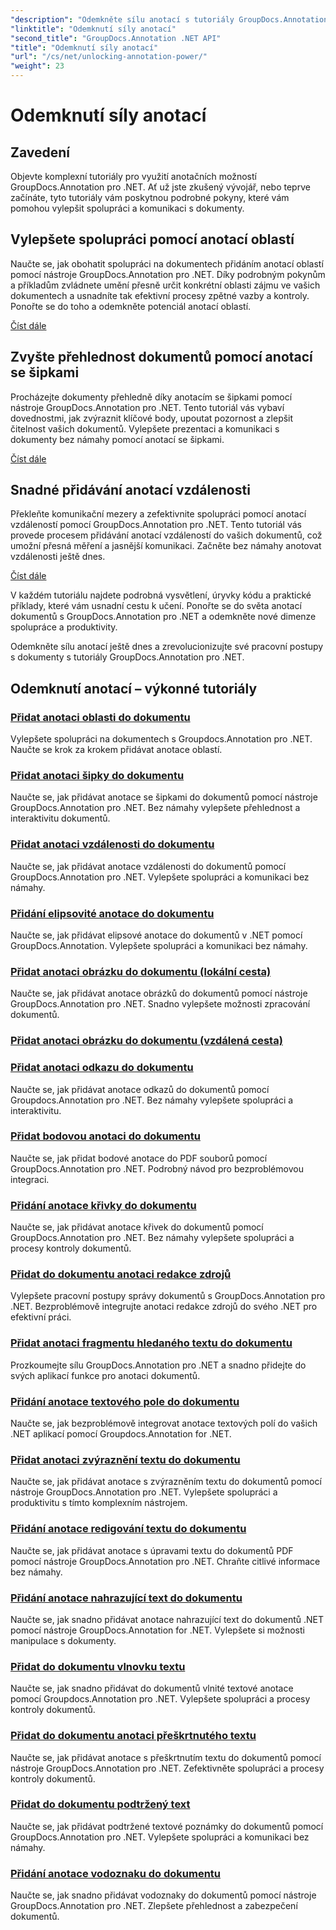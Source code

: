 ```yaml
---
"description": "Odemkněte sílu anotací s tutoriály GroupDocs.Annotation pro .NET. Naučte se krok za krokem přidávat různé anotace a bez námahy vylepšit spolupráci."
"linktitle": "Odemknutí síly anotací"
"second_title": "GroupDocs.Annotation .NET API"
"title": "Odemknutí síly anotací"
"url": "/cs/net/unlocking-annotation-power/"
"weight": 23
---
```


# Odemknutí síly anotací

## Zavedení

Objevte komplexní tutoriály pro využití anotačních možností GroupDocs.Annotation pro .NET. Ať už jste zkušený vývojář, nebo teprve začínáte, tyto tutoriály vám poskytnou podrobné pokyny, které vám pomohou vylepšit spolupráci a komunikaci s dokumenty.

## Vylepšete spolupráci pomocí anotací oblastí

Naučte se, jak obohatit spolupráci na dokumentech přidáním anotací oblastí pomocí nástroje GroupDocs.Annotation pro .NET. Díky podrobným pokynům a příkladům zvládnete umění přesně určit konkrétní oblasti zájmu ve vašich dokumentech a usnadníte tak efektivní procesy zpětné vazby a kontroly. Ponořte se do toho a odemkněte potenciál anotací oblastí.

[Číst dále](./add-area-annotation/)

## Zvyšte přehlednost dokumentů pomocí anotací se šipkami

Procházejte dokumenty přehledně díky anotacím se šipkami pomocí nástroje GroupDocs.Annotation pro .NET. Tento tutoriál vás vybaví dovednostmi, jak zvýraznit klíčové body, upoutat pozornost a zlepšit čitelnost vašich dokumentů. Vylepšete prezentaci a komunikaci s dokumenty bez námahy pomocí anotací se šipkami.

[Číst dále](./add-arrow-annotation/)

## Snadné přidávání anotací vzdálenosti

Překleňte komunikační mezery a zefektivnite spolupráci pomocí anotací vzdáleností pomocí GroupDocs.Annotation pro .NET. Tento tutoriál vás provede procesem přidávání anotací vzdáleností do vašich dokumentů, což umožní přesná měření a jasnější komunikaci. Začněte bez námahy anotovat vzdálenosti ještě dnes.

[Číst dále](./add-distance-annotation/)

V každém tutoriálu najdete podrobná vysvětlení, úryvky kódu a praktické příklady, které vám usnadní cestu k učení. Ponořte se do světa anotací dokumentů s GroupDocs.Annotation pro .NET a odemkněte nové dimenze spolupráce a produktivity.

Odemkněte sílu anotací ještě dnes a zrevolucionizujte své pracovní postupy s dokumenty s tutoriály GroupDocs.Annotation pro .NET.

## Odemknutí anotací – výkonné tutoriály
### [Přidat anotaci oblasti do dokumentu](./add-area-annotation/)
Vylepšete spolupráci na dokumentech s Groupdocs.Annotation pro .NET. Naučte se krok za krokem přidávat anotace oblastí.
### [Přidat anotaci šipky do dokumentu](./add-arrow-annotation/)
Naučte se, jak přidávat anotace se šipkami do dokumentů pomocí nástroje GroupDocs.Annotation pro .NET. Bez námahy vylepšete přehlednost a interaktivitu dokumentů.
### [Přidat anotaci vzdálenosti do dokumentu](./add-distance-annotation/)
Naučte se, jak přidávat anotace vzdálenosti do dokumentů pomocí GroupDocs.Annotation pro .NET. Vylepšete spolupráci a komunikaci bez námahy.
### [Přidání elipsovité anotace do dokumentu](./add-ellipse-annotation/)
Naučte se, jak přidávat elipsové anotace do dokumentů v .NET pomocí GroupDocs.Annotation. Vylepšete spolupráci a komunikaci bez námahy.
### [Přidat anotaci obrázku do dokumentu (lokální cesta)](./add-image-annotation-local-path/)
Naučte se, jak přidávat anotace obrázků do dokumentů pomocí nástroje GroupDocs.Annotation pro .NET. Snadno vylepšete možnosti zpracování dokumentů.
### [Přidat anotaci obrázku do dokumentu (vzdálená cesta)](./add-image-annotation-remote-path/)
### [Přidat anotaci odkazu do dokumentu](./add-link-annotation/)
Naučte se, jak přidávat anotace odkazů do dokumentů pomocí Groupdocs.Annotation pro .NET. Bez námahy vylepšete spolupráci a interaktivitu.
### [Přidat bodovou anotaci do dokumentu](./add-point-annotation/)
Naučte se, jak přidat bodové anotace do PDF souborů pomocí GroupDocs.Annotation pro .NET. Podrobný návod pro bezproblémovou integraci.
### [Přidání anotace křivky do dokumentu](./add-polyline-annotation/)
Naučte se, jak přidávat anotace křivek do dokumentů pomocí GroupDocs.Annotation pro .NET. Bez námahy vylepšete spolupráci a procesy kontroly dokumentů.
### [Přidat do dokumentu anotaci redakce zdrojů](./add-resources-redaction-annotation/)
Vylepšete pracovní postupy správy dokumentů s GroupDocs.Annotation pro .NET. Bezproblémově integrujte anotaci redakce zdrojů do svého .NET pro efektivní práci.
### [Přidat anotaci fragmentu hledaného textu do dokumentu](./add-search-text-fragment-annotation/)
Prozkoumejte sílu GroupDocs.Annotation pro .NET a snadno přidejte do svých aplikací funkce pro anotaci dokumentů.
### [Přidání anotace textového pole do dokumentu](./add-text-field-annotation/)
Naučte se, jak bezproblémově integrovat anotace textových polí do vašich .NET aplikací pomocí Groupdocs.Annotation for .NET.
### [Přidat anotaci zvýraznění textu do dokumentu](./add-text-highlight-annotation/)
Naučte se, jak přidávat anotace s zvýrazněním textu do dokumentů pomocí nástroje GroupDocs.Annotation pro .NET. Vylepšete spolupráci a produktivitu s tímto komplexním nástrojem.
### [Přidání anotace redigování textu do dokumentu](./add-text-redaction-annotation/)
Naučte se, jak přidávat anotace s úpravami textu do dokumentů PDF pomocí nástroje GroupDocs.Annotation pro .NET. Chraňte citlivé informace bez námahy.
### [Přidání anotace nahrazující text do dokumentu](./add-text-replacement-annotation/)
Naučte se, jak snadno přidávat anotace nahrazující text do dokumentů .NET pomocí nástroje GroupDocs.Annotation for .NET. Vylepšete si možnosti manipulace s dokumenty.
### [Přidat do dokumentu vlnovku textu](./add-text-squiggly-annotation/)
Naučte se, jak snadno přidávat do dokumentů vlnité textové anotace pomocí Groupdocs.Annotation pro .NET. Vylepšete spolupráci a procesy kontroly dokumentů.
### [Přidat do dokumentu anotaci přeškrtnutého textu](./add-text-strikeout-annotation/)
Naučte se, jak přidávat anotace s přeškrtnutím textu do dokumentů pomocí nástroje GroupDocs.Annotation pro .NET. Zefektivněte spolupráci a procesy kontroly dokumentů.
### [Přidat do dokumentu podtržený text](./add-text-underline-annotation/)
Naučte se, jak přidávat podtržené textové poznámky do dokumentů pomocí GroupDocs.Annotation pro .NET. Vylepšete spolupráci a komunikaci bez námahy.
### [Přidání anotace vodoznaku do dokumentu](./add-watermark-annotation/)
Naučte se, jak snadno přidávat vodoznaky do dokumentů pomocí nástroje GroupDocs.Annotation pro .NET. Zlepšete přehlednost a zabezpečení dokumentů.